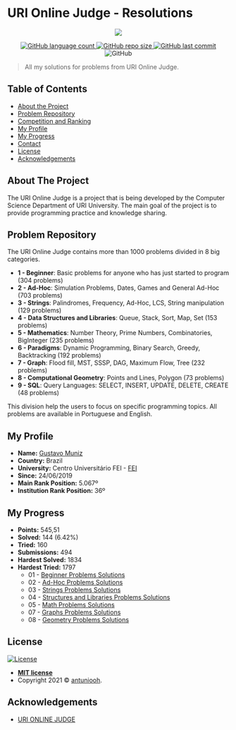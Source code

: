 # URI Online Judge - Resolutions

<p align="center">
<a href="https://www.urionlinejudge.com.br/judge/"><img src="https://imgur.com/5NwUUpc.png"/></a">
</p>

<p align="center">
  <img alt="GitHub language count" src="https://img.shields.io/github/languages/count/antuniooh/uri-resolutions">

  <img alt="GitHub repo size" src="https://img.shields.io/github/repo-size/antuniooh/uri-resolutions">
  
  <a href="https://github.com/antuniooh/uri-resolutions/commits/master">
    <img alt="GitHub last commit" src="https://img.shields.io/github/last-commit/antuniooh/uri-resolutions">
  </a>
  
   <img alt="GitHub" src="https://img.shields.io/github/license/antuniooh/uri-resolutions">
</p>


> All my solutions for problems from URI Online Judge.

<!-- TABLE OF CONTENTS -->
## Table of Contents

* [About the Project](#about-the-project)
* [Problem Repository](#problem-repository)
* [Competition and Ranking](#competition-and-ranking)
* [My Profile](#my-profile)
* [My Progress](#my-progress)
* [Contact](#contact)
* [License](#license)
* [Acknowledgements](#acknowledgements)

## About The Project

The URI Online Judge is a project that is being developed by the Computer Science Department of URI University. The main goal of the project is to provide programming practice and knowledge sharing.

## Problem Repository

The URI Online Judge contains more than 1000 problems divided in 8 big categories.

* <strong>1 - Beginner</strong>: Basic problems for anyone who has just started to program (304 problems)
* <strong>2 - Ad-Hoc</strong>: Simulation Problems, Dates, Games and General Ad-Hoc (703 problems)
* <strong>3 - Strings</strong>: Palindromes, Frequency, Ad-Hoc, LCS, String manipulation (129 problems)
* <strong>4 - Data Structures and Libraries</strong>: Queue, Stack, Sort, Map, Set (153 problems)
* <strong>5 - Mathematics</strong>: Number Theory, Prime Numbers, Combinatories, BigInteger (235 problems)
* <strong>6 - Paradigms</strong>: Dynamic Programming, Binary Search, Greedy, Backtracking (192 problems)
* <strong>7 - Graph</strong>: Flood fill, MST, SSSP, DAG, Maximum Flow, Tree (232 problems)
* <strong>8 - Computational Geometry</strong>: Points and Lines, Polygon (73 problems)
* <strong>9 - SQL</strong>: Query Languages: SELECT, INSERT, UPDATE, DELETE, CREATE (48 problems)

This division help the users to focus on specific programming topics. All problems are available in Portuguese and English.

## My Profile
* <b>Name:</b> <a href="https://www.urionlinejudge.com.br/judge/pt/profile/364028">Gustavo Muniz</a>
* <b>Country:</b> Brazil
* <b>University:</b> Centro Universitário FEI - <a href="https://www.urionlinejudge.com.br/judge/en/users/university/fei">FEI</a>
* <b>Since:</b> 24/06/2019
* <b>Main Rank Position:</b> 5.067º
* <b>Institution Rank Position:</b> 36º

## My Progress
* <b>Points:</b> 545,51
* <b>Solved:</b> 144 (6.42%)
* <b>Tried:</b> 160
* <b>Submissions:</b> 494
* <b>Hardest Solved:</b> 1834
* <b>Hardest Tried:</b> 1797
	* 01 - [Beginner Problems Solutions](https://github.com/antuniooh/uri-resolutions/tree/master/1.%20Beginner)
	* 02 - [Ad-Hoc Problems Solutions](https://github.com/antuniooh/uri-resolutions/tree/master/2.%20AD-HOC)
	* 03 - [Strings Problems Solutions](https://github.com/antuniooh/uri-resolutions/tree/master/3.%20Strings)
	* 04 - [Structures and Libraries Problems Solutions](https://github.com/antuniooh/uri-resolutions/tree/master/4.%20Structures%20and%20Libraries)
	* 05 - [Math Problems Solutions](https://github.com/antuniooh/uri-resolutions/tree/master/5.%20Math)
	* 07 - [Graphs Problems Solutions](https://github.com/antuniooh/uri-resolutions/tree/master/7.%20Graphs)
	* 08 - [Geometry Problems Solutions](https://github.com/antuniooh/uri-resolutions/tree/master/8.%20Geometry)

<!-- Markdown link & img dfn's -->
[wiki]: https://github.com/antuniooh/uri-resolutions/wiki
[linkedin-shield]: https://img.shields.io/badge/-LinkedIn-black.svg?style=flat-square&logo=linkedin&colorB=555
[linkedin-url]: https://linkedin.com/in/antuniooh
[contributors-shield]: https://img.shields.io/github/contributors/antuniooh/uri-resolutions.svg?style=flat-square
[contributors-url]: https://github.com/antuniooh/uri-resolutions/graphs/contributors
[forks-shield]: https://img.shields.io/github/forks/antuniooh/uri-resolutions.svg?style=flat-square
[forks-url]: https://github.com/antuniooh/uri-resolutions/network/members
[stars-shield]: https://img.shields.io/github/stars/antuniooh/uri-resolutions.svg?style=flat-square
[stars-url]: https://github.com/antuniooh/uri-resolutions/stargazers
[issues-shield]: https://img.shields.io/github/issues/antuniooh/uri-resolutions.svg?style=flat-square
[issues-url]: https://github.com/antuniooh/uri-resolutions/issues
[license-shield]: https://img.shields.io/github/license/antuniooh/uri-resolutions.svg?style=flat-square
[license-url]: https://github.com/antuniooh/uri-resolutions/blob/master/LICENSE

## License

[![License](http://img.shields.io/:license-mit-blue.svg?style=flat-square)](http://badges.mit-license.org)

- **[MIT license](https://opensource.org/licenses/MIT)**	
- Copyright 2021 © <a href="https://www.linkedin.com/in/antuniooh" target="_blank">antuniooh</a>.

## Acknowledgements
* [URI ONLINE JUDGE](https://www.urionlinejudge.com.br/) 
